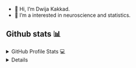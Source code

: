 - 👋 Hi, I’m Dwija Kakkad.
- 👀 I’m a interested in neuroscience and statistics.


## Github stats 📊

<details>
  <summary>GitHub Profile Stats 💻</summary>
  <br/>
    
 <a href="https://github.com/anuraghazra/github-readme-stats"><img src="https://github-readme-stats.vercel.app/api?username=moonchronicle&show_icons=true&hide_border=true&hide=issues&theme=radical" /></a>
  <a href="https://github.com/anuraghazra/github-readme-stats"><img src="https://github-readme-stats.vercel.app/api/top-langs/?username=moonchronicle&layout=compact&theme=radical&langs_count=6" /></a>
  <br/>
</details>

<details>
<!--   <summary>Activity Graph 📈</summary>
  <br/>

<a href="https://github.com/moonchronicle/github-readme-activity-graph"><img alt="Dwija's Activity Graph" src="https://github-readme-activity-graph.cyclic.app/graph?username=moonchronicle&theme=github-compact" /></a> -->

</details>

<details>
  <summary>Profile Views 👁️</summary>
  <br/>
  <img src="https://komarev.com/ghpvc/?username=moonchronicle&label=PROFILE+VIEWS&style=for-the-badge&color=brightgreen">

</details>





<!--
**moonchronicle/moonchronicle** is a ✨ _special_ ✨ repository because its `README.md` (this file) appears on your GitHub profile.

Here are some ideas to get you started:

- 🔭 I’m currently working on ...
- 🌱 I’m currently learning ...
- 👯 I’m looking to collaborate on ...
- 🤔 I’m looking for help with ...
- 💬 Ask me about ...
- 📫 How to reach me: ...
- 😄 Pronouns: ...
- ⚡ Fun fact: ...
-->
